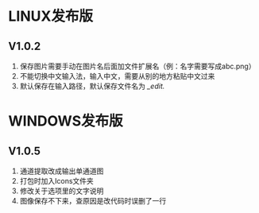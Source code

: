# LINUX发布版
## V1.0.2
1. 保存图片需要手动在图片名后面加文件扩展名（例：名字需要写成abc.png）
2. 不能切换中文输入法，输入中文，需要从别的地方粘贴中文过来
3. 默认保存在输入路径，默认保存文件名为 *_edit.*

# WINDOWS发布版
## V1.0.5
1. 通道提取改成输出单通道图
2. 打包时加入Icons文件夹
3. 修改关于选项里的文字说明
4. 图像保存不下来，查原因是改代码时误删了一行